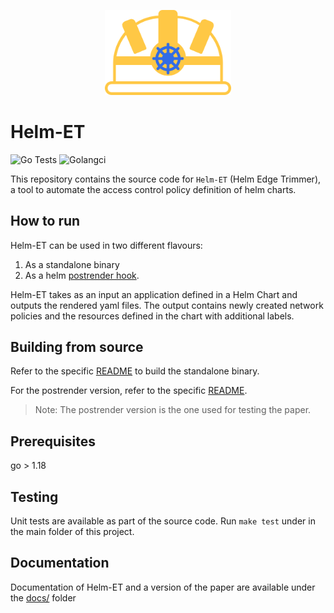 
<p align="center">
<img src="docs/helmet.svg" alt="Helm-ET logo" style="width:40%; height:auto;">
</p>

# Helm-ET

![Go Tests](https://github.com/kubesonde/helmet/actions/workflows/test.yml/badge.svg)
![Golangci](https://github.com/kubesonde/helmet/actions/workflows/lint.yml/badge.svg)

This repository contains the source code for `Helm-ET` (Helm Edge Trimmer), a tool to automate the access control policy definition of helm charts.

## How to run 
Helm-ET can be used in two different flavours: 
  1. As a standalone binary
  2. As a helm [postrender hook](https://helm.sh/docs/topics/advanced/#post-rendering). 

Helm-ET takes as an input an application defined in a Helm Chart and outputs the rendered yaml files. The output contains newly created network policies and the resources defined in the chart with additional labels.

## Building from source

Refer to the specific [README](./cmd/README.md) to build the standalone binary. 

For the postrender version, refer to the specific [README](./postrender/README.md).

> Note: The postrender version is the one used for testing the paper.

## Prerequisites
go > 1.18

## Testing

Unit tests are available as part of the source code. Run `make test` under in the main folder of this project.

## Documentation

Documentation of Helm-ET and a version of the paper are available under the [docs/](./docs/) folder
